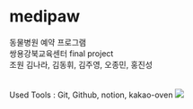 # medipaw
동물병원 예약 프로그램 <br>
쌍용강북교육센터 final project <br>
조원 김나라, 김동휘, 김주영, 오종민, 홍진성 <br>
<br>
<br>
Used Tools : Git, Github, notion, kakao-oven
<img src="https://img.shields.io/badge/javascript-F7DF1E?style=flat&logo=javascript&logoColor=white"/>
